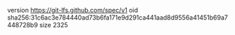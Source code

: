 version https://git-lfs.github.com/spec/v1
oid sha256:31c6ac3e784440ad73b6fa171e9d291ca441aad8d9556a41451b69a7448728b9
size 2325

